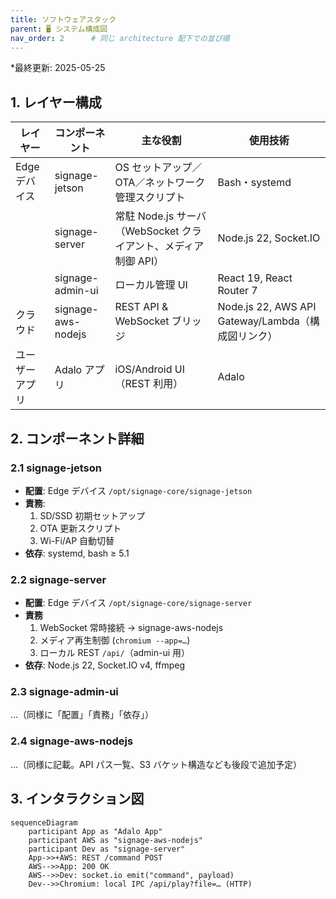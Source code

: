 ```yaml
---
title: ソフトウェアスタック
parent: 🖥 システム構成図
nav_order: 2      # 同じ architecture 配下での並び順
---
```


*最終更新: 2025-05-25

## 1. レイヤー構成

<!-- markdownlint-disable MD013 -->
| レイヤー | コンポーネント | 主な役割 | 使用技術 |
|----------|---------------|----------|----------|
| Edge デバイス | signage-jetson | OS セットアップ／OTA／ネットワーク管理スクリプト | Bash・systemd |
|            | signage-server | 常駐 Node.js サーバ（WebSocket クライアント、メディア制御 API） | Node.js 22, Socket.IO |
|            | signage-admin-ui | ローカル管理 UI | React 19, React Router 7 |
| クラウド    | signage-aws-nodejs | REST API & WebSocket ブリッジ | Node.js 22, AWS API Gateway/Lambda（構成図リンク） |
| ユーザーアプリ | Adalo アプリ | iOS/Android UI（REST 利用） | Adalo |

## 2. コンポーネント詳細

### 2.1 signage-jetson

- **配置**: Edge デバイス `/opt/signage-core/signage-jetson`
- **責務**:  
  1. SD/SSD 初期セットアップ  
  2. OTA 更新スクリプト  
  3. Wi-Fi/AP 自動切替  
- **依存**: systemd, bash ≥ 5.1

### 2.2 signage-server

- **配置**: Edge デバイス `/opt/signage-core/signage-server`
- **責務**  
  1. WebSocket 常時接続 → signage-aws-nodejs  
  2. メディア再生制御 (`chromium --app=…`)  
  3. ローカル REST `/api/`（admin-ui 用）
- **依存**: Node.js 22, Socket.IO v4, ffmpeg

### 2.3 signage-admin-ui

…（同様に「配置」「責務」「依存」）

### 2.4 signage-aws-nodejs

…（同様に記載。API パス一覧、S3 バケット構造なども後段で追加予定）

## 3. インタラクション図

```mermaid
sequenceDiagram
    participant App as "Adalo App"
    participant AWS as "signage-aws-nodejs"
    participant Dev as "signage-server"
    App->>+AWS: REST /command POST
    AWS-->>App: 200 OK
    AWS-->>Dev: socket.io emit("command", payload)
    Dev-->>Chromium: local IPC /api/play?file=… (HTTP)
```

